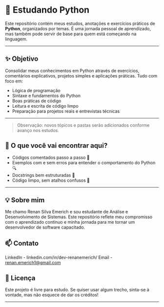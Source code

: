 # 🐍 Estudando Python

Este repositório contém meus estudos, anotações e exercícios práticos de **Python**, organizados por temas. É uma jornada pessoal de aprendizado, mas também pode servir de base para quem está começando na linguagem.

---

## ✨ Objetivo

Consolidar meus conhecimentos em Python através de exercícios, comentários explicativos, projetos simples e aplicações práticas. Tudo com foco em:

- Lógica de programação
- Sintaxe e fundamentos do Python
- Boas práticas de código
- Leitura e escrita de código limpo
- Preparação para projetos reais e entrevistas técnicas

---

> Observação: novos tópicos e pastas serão adicionados conforme avanço nos estudos.

## 🧠 O que você vai encontrar aqui?

- Códigos comentados passo a passo 📝
- Exemplos com e sem erros para entender o comportamento do Python 🔍
- Docstrings bem estruturadas 📘
- Código limpo, sem atalhos confusos 🧼

---

## 💡 Sobre mim

Me chamo Renan Silva Emerich e sou estudante de Análise e Desenvolvimento de Sistemas.
Este repositório reflete meu compromisso com o aprendizado contínuo e minha jornada para me tornar um desenvolvedor de software capacitado.

## 📫 Contato

LinkedIn - linkedin.com/in/dev-renanemerich/
Email - renan.emerich1@gmail.com

## 📌 Licença

Este projeto é livre para estudo. Se quiser usar algum trecho, sinta-se à vontade, mas não esquece de dar os créditos!

---
